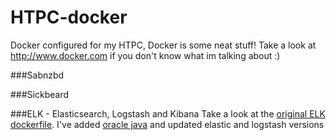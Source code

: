 # HTPC-docker
Docker configured for my HTPC, Docker is some neat stuff! Take a look at http://www.docker.com if you don't know what im talking about :)

###Sabnzbd

###Sickbeard

###ELK - Elasticsearch, Logstash and Kibana
Take a look at the [original ELK dockerfile](https://github.com/willdurand/docker-elk/blob/master/Dockerfile). I've added [oracle java](https://github.com/dockerfile/java/blob/master/oracle-java8/Dockerfile) and updated elastic and logstash versions
